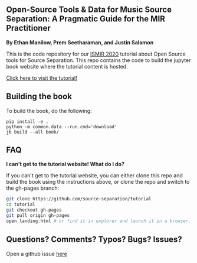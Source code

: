 
## Open-Source Tools & Data for Music Source Separation: A Pragmatic Guide for the MIR Practitioner

**By Ethan Manilow, Prem Seetharaman, and Justin Salamon**

This is the code repository for our [ISMIR 2020](https://ismir.github.io/ISMIR2020/)
tutorial about Open Source tools for Source Separation. This repo contains the
code to build the jupyter book website where the tutorial content is hosted.


[Click here to visit the tutorial!](https://source-separation.github.io/tutorial/)

## Building the book

To build the book, do the following:

```
pip install -e .
python -m common.data --run.cmd='download'
jb build --all book/
```

## FAQ

**I can't get to the tutorial website! What do I do?**

If you can't get to the tutorial website, you can either clone this repo
and build the book using the instructions above, or clone the repo and
switch to the gh-pages branch:

```bash
git clone https://github.com/source-separation/tutorial
cd tutorial
git checkout gh-pages
git pull origin gh-pages
open landing.html # or find it in explorer and launch it in a browser.
```

<!-- ## Running an experiment

To run a basic mask estimation experiment with a Chimera network,
do the following, given the base configuration included in
`common/exp/conf/chimera.yml`:

First, prepare the MUSDB data:

```
# Symlink your data directory to ./data/ and prepare it for scaper
python -m common.data --args.load=common/exp/conf/chimera.yml
```

Now, train, evaluate, and listen to a model:

```
# Train and evaluate the model
python -m common.exp.chimera --args.load=common/exp/conf/chimera.yml
``` -->

## Questions? Comments? Typos? Bugs? Issues?

Open a github issue [here](https://github.com/source-separation/tutorial/issues/new)



